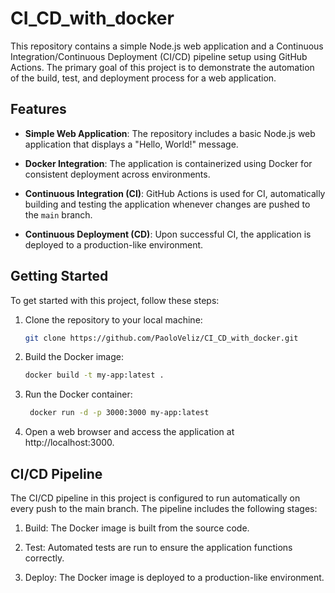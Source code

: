 # CI_CD_with_docker
This repository contains a simple Node.js web application and a Continuous Integration/Continuous Deployment (CI/CD) pipeline setup using GitHub Actions. The primary goal of this project is to demonstrate the automation of the build, test, and deployment process for a web application.

## Features

- **Simple Web Application**: The repository includes a basic Node.js web application that displays a "Hello, World!" message.

- **Docker Integration**: The application is containerized using Docker for consistent deployment across environments.

- **Continuous Integration (CI)**: GitHub Actions is used for CI, automatically building and testing the application whenever changes are pushed to the `main` branch.

- **Continuous Deployment (CD)**: Upon successful CI, the application is deployed to a production-like environment.

## Getting Started

To get started with this project, follow these steps:

1. Clone the repository to your local machine:
   ```bash
   git clone https://github.com/PaoloVeliz/CI_CD_with_docker.git
2. Build the Docker image:
   ```bash 
   docker build -t my-app:latest .
3. Run the Docker container:
   ```bash 
    docker run -d -p 3000:3000 my-app:latest
4. Open a web browser and access the application at http://localhost:3000.

## CI/CD Pipeline

The CI/CD pipeline in this project is configured to run automatically on every push to the main branch. The pipeline includes the following stages:

1. Build: The Docker image is built from the source code.

2. Test: Automated tests are run to ensure the application functions correctly.

3. Deploy: The Docker image is deployed to a production-like environment.